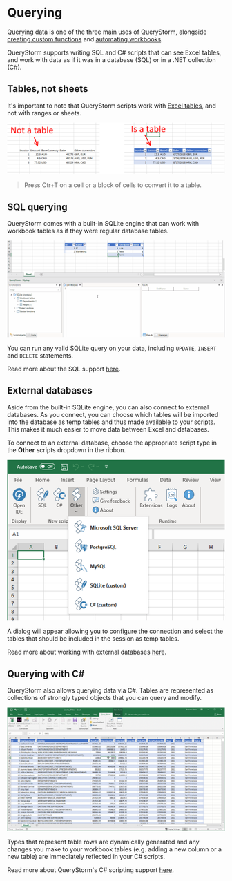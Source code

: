 # Querying

Querying data is one of the three main uses of QueryStorm, alongside [creating custom functions](todo) and [automating workbooks](todo).

QueryStorm supports writing SQL and C# scripts that can see Excel tables, and work with data as if it was in a database (SQL) or in a .NET collection (C#).

## Tables, not sheets

It's important to note that QueryStorm scripts work with [Excel tables](https://support.office.com/en-us/article/overview-of-excel-tables-7ab0bb7d-3a9e-4b56-a3c9-6c94334e492c "Excel tables"), and not with ranges or sheets.

![Tables](../../Images/tables.png)

> Press Ctr+T on a cell or a block of cells to convert it to a table.

## SQL querying

QueryStorm comes with a built-in SQLite engine that can work with workbook tables as if they were regular database tables.

![Querying with SQLite](../../Images/sql_querying.gif)

You can run any valid SQLite query on your data, including `UPDATE`, `INSERT` and `DELETE` statements.

Read more about the SQL support [here](todo).

## External databases

Aside from the built-in SQLite engine, you can also connect to external databases. As you connect, you can choose which tables will be imported into the database as temp tables and thus made available to your scripts. This makes it much easier to move data between Excel and databases.

To connect to an external database, choose the appropriate script type in the **Other** scripts dropdown in the ribbon.

![Connect to DBs](../../Images/other_scripts.png)

A dialog will appear allowing you to configure the connection and select the tables that should be included in the session as temp tables.

Read more about working with external databases [here](todo).

## Querying with C# #

QueryStorm also allows querying data via C#. Tables are represented as collections of strongly typed objects that you can query and modify.

![Querying with C#](../../Images/csharpintro.gif)

Types that represent table rows are dynamically generated and any changes you make to your workbook tables (e.g. adding a new column or a new table) are immediately reflected in your C# scripts.

Read more about QueryStorm's C# scripting support [here](../csharp/querying).
